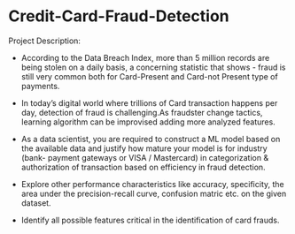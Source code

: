 # Credit-Card-Fraud-Detection

Project Description:

* According to the Data Breach Index, more than 5 million records are being stolen on a daily basis, a concerning statistic that shows - fraud is still very common both for Card-Present and Card-not Present type of payments. 
          
* In today’s digital world where trillions of Card transaction happens per day, detection of fraud is challenging.As fraudster change tactics, learning algorithm can be improvised adding more analyzed features.
          
* As a data scientist, you are required to construct a ML model based on the available data and justify how mature your model is for industry (bank- payment gateways or VISA / Mastercard) in categorization & authorization of transaction based on efficiency in fraud detection.
          
* Explore other performance characteristics like accuracy, specificity, the area under the precision-recall curve, confusion matric etc. on the given dataset.

* Identify all possible features critical in the identification of card frauds.


